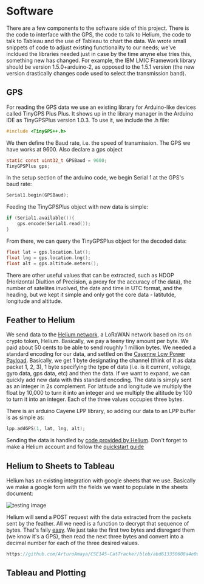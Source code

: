 # Software
There are a few components to the software side of this project. There is the code to interface with the GPS, the code to talk to Helium, the code to talk to Tableau and the use of Tableau to chart the data. We wrote small snippets of code to adjust existing functionality to our needs; we've incldued the libraries needed just in case by the time anyne else tries this, something new has changed. For example, the IBM LMIC Framework library should be version 1.5.0+arduino-2, as opposed to the 1.5.1 version (the new version drastically changes code used to select the transmission band).

## GPS
For reading the GPS data we use an existing library for Arduino-like devices called TinyGPS Plus Plus. It shows up in the library manager in the Arduino IDE as TinyGPSPlus version 1.0.3. To use it, we include the .h file:

```c
#include <TinyGPS++.h>
```

We then define the Baud rate, i.e. the speed of transmission. The GPS we have works at 9600. Also declare a gps object

```c
static const uint32_t GPSBaud = 9600;
TinyGPSPlus gps;
```

In the setup section of the arduino code, we begin Serial 1 at the GPS's baud rate:

```c
Serial1.begin(GPSBaud);
```

Feeding the TinyGPSPlus object with new data is simple:

```c
if (Serial1.available()){
    gps.encode(Serial1.read());
}
```

From there, we can query the TinyGPSPlus object for the decoded data:

```c
float lat = gps.location.lat();
float lng = gps.location.lng();
float alt = gps.altitude.meters();
```

There are other useful values that can be extracted, such as HDOP (Horizontal Diultion of Precision, a proxy for the accuracy of the data), the number of satelites involved, the date and time in UTC format, and the heading, but we kept it simple and only got the core data - latitutde, longitude and altitude.

## Feather to Helium
We send data to the [Helium network](https://www.helium.com/), a LoRaWAN network based on its on crypto token, Helium. Basically, we pay a teeny tiny amount per byte. We paid about 50 cents to be able to send roughly 1 million bytes. We needed a standard encoding for our data, and settled on the [Cayenne Low Power Payload](https://www.thethingsindustries.com/docs/integrations/payload-formatters/cayenne/). Basically, we get 1 byte designating the channel (think of it as data packet 1, 2, 3), 1 byte specifying the type of data (i.e. is it current, voltage, gyro data, gps data, etc) and then the data. If we want to expand, we can quickly add new data with this standard encoding. The data is simply sent as an integer in 2s complement. For latitude and longitude we multiply the float by 10,000 to turn it into an integer and we multiply the altitude by 100 to turn it into an integer. Each of the three values occupies three bytes.

There is an arduino Cayene LPP library, so adding our data to an LPP buffer is as simple as:
```c
lpp.addGPS(1, lat, lng, alt);
```
Sending the data is handled by [code provided by Helium](https://docs.helium.com/use-the-network/devices/development/adafruit/adafruit-feather-m0-rfm95/adafruitio/). Don't forget to make a Helium account and follow the [quickstart guide](https://docs.helium.com/use-the-network/console/quickstart)
## Helium to Sheets to Tableau

Helium has an existing integration with google sheets that we use. Basically we make a google form with the fields we want to populate in the sheets document:

![testing image](image.png)

Helium will send a POST request with the data extracted from the packets sent by the feather. All we need is a function to decrypt that sequence of bytes. That's faily [easy](https://github.com/ArturoAmaya/CSE145-CatTracker/blob/main/decoder.js). We just take the first two bytes and disregard them (we know it's a GPS), then read the next three bytes and convert into a decimal number for each of the three desired values. 

```javascript
https://github.com/ArturoAmaya/CSE145-CatTracker/blob/abd613350608a4e0dabf400579464838d073723f/decoder.js#LL1C1-L37C4
```

## Tableau and Plotting